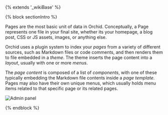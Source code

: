---
---

{% extends '_wikiBase' %}

{% block sectionIntro %}

Pages are the most basic unit of data in Orchid. Conceptually, a Page represents one file in your final site, whether 
its your homepage, a blog post, CSS or JS assets, images, or anything else.

Orchid uses a plugin system to index your _pages_ from a variety of different sources, such as Markdown files or code
comments, and then renders them to file embedded in a _theme_. The theme inserts the page content into a _layout_, 
usually with one or more _menus_. 

The _page content_ is composed of a list of _components_, with one of these typically embedding the Markdown file 
contents inside a _page template_. Pages may also have their own unique menus, which usually holds menu items related to 
that specific page or its related pages.

![Admin panel]({{site.baseUrl}}/assets/media/page-structure.png)

{% endblock %}